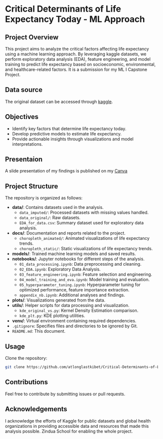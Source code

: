 
# Critical Determinants of Life Expectancy Today - ML Approach

## Project Overview

This project aims to analyze the critical factors affecting life expectancy using a machine learning approach. By leveraging kaggle datasets, we perform exploratory data analysis (EDA), feature engineering, and model training to predict life expectancy based on socioeconomic, environmental, and healthcare-related factors. It is a submission for my ML I Capstone Project.

## Data source

The original dataset can be accessed through [kaggle](https://www.kaggle.com/datasets/kumarajarshi/life-expectancy-who).

## Objectives

- Identify key factors that determine life expectancy today.
- Develop predictive models to estimate life expectancy.
- Provide actionable insights through visualizations and model interpretations.

## Presentaion

A slide presentation of my findings is published on my [Canva](https://www.canva.com/design/DAGh1KcJELc/pFbKkxP7y8dMuXxj9kz7pA/edit)

## Project Structure

The repository is organized as follows:

- **data/**: Contains datasets used in the analysis.
  - `data_imputed/`: Processed datasets with missing values handled.
  - `data_original/`: Raw datasets.
  - `EDA_for_data.csv`: Summary dataset used for exploratory data analysis.
- **docs/**: Documentation and reports related to the project.
  - `choropleth_animated/`: Animated visualizations of life expectancy trends.
  - `choropleth_static/`: Static visualizations of life expectancy trends.
- **models/**: Trained machine learning models and saved results.
- **notebooks/**: Jupyter notebooks for different steps of the analysis.
  - `01_data_processing.ipynb`: Data preprocessing and cleaning.
  - `02_EDA.ipynb`: Exploratory Data Analysis.
  - `03_feature_engineering.ipynb`: Feature selection and engineering.
  - `04_model_training_and_eva.ipynb`: Model training and evaluation.
  - `05_hyperparameter_tuning.ipynb`: Hyperparameter tuning for optimized performance, feature importance extraction.
  - `appendix_nb.ipynb`: Additional analyses and findings.
- **plots/**: Visualizations generated from the data.
- **utils/**: Helper scripts for data processing and visualization.
  - `kde_original_vs.py`: Kernel Density Estimation comparison.
  - `kde_plt.py`: KDE plotting utilities.
- **venv/**: Virtual environment containing required dependencies.
- `.gitignore`: Specifies files and directories to be ignored by Git.
- `README.md`: This document.

## Usage

Clone the repository:
   ```bash
   git clone https://github.com/atlonglastkibet/Critical-Determinants-of-Life-Expectancy-Today.git
   ```

## Contributions

Feel free to contribute by submitting issues or pull requests.

## Acknowledgements

I acknowledge the efforts of Kaggle for public datasets and global health organizations in providing accessible data and resources that made this analysis possible. Zindua School for enabling the whole project.
